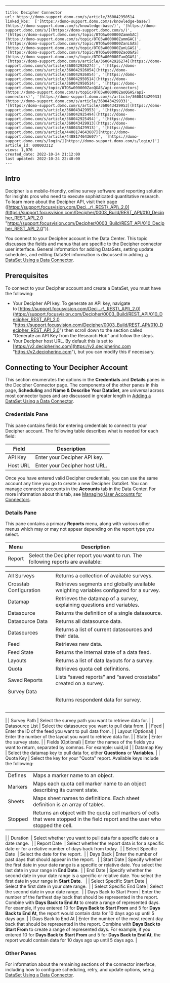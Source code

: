 ---
    title: Decipher Connector
    url: https://domo-support.domo.com/s/article/360042950514
    linked_kbs:  ['[https://domo-support.domo.com/s/knowledge-base/](https://domo-support.domo.com/s/knowledge-base/)', '[https://domo-support.domo.com/s/](https://domo-support.domo.com/s/)', '[https://domo-support.domo.com/s/topic/0TO5w000000ZammGAC](https://domo-support.domo.com/s/topic/0TO5w000000ZammGAC)', '[https://domo-support.domo.com/s/topic/0TO5w000000ZanLGAS](https://domo-support.domo.com/s/topic/0TO5w000000ZanLGAS)', '[https://domo-support.domo.com/s/topic/0TO5w000000ZaoQGAS](https://domo-support.domo.com/s/topic/0TO5w000000ZaoQGAS)', '[https://domo-support.domo.com/s/article/360042926274](https://domo-support.domo.com/s/article/360042926274)', '[https://domo-support.domo.com/s/article/360042926054](https://domo-support.domo.com/s/article/360042926054)', '[https://domo-support.domo.com/s/article/360042950514](https://domo-support.domo.com/s/article/360042950514)', '[https://domo-support.domo.com/s/topic/0TO5w000000ZaoQGAS/api-connectors](https://domo-support.domo.com/s/topic/0TO5w000000ZaoQGAS/api-connectors)', '[https://domo-support.domo.com/s/article/360043429933](https://domo-support.domo.com/s/article/360043429933)', '[https://domo-support.domo.com/s/article/360043429953](https://domo-support.domo.com/s/article/360043429953)', '[https://domo-support.domo.com/s/article/360042925494](https://domo-support.domo.com/s/article/360042925494)', '[https://domo-support.domo.com/s/article/360043429913](https://domo-support.domo.com/s/article/360043429913)', '[https://domo-support.domo.com/s/article/4408174643607](https://domo-support.domo.com/s/article/4408174643607)', '[https://domo-support.domo.com/s/login/](https://domo-support.domo.com/s/login/)']
    article_id: 000003312
    views: 1,076
    created_date: 2022-10-24 21:12:00
    last updated: 2022-10-24 22:40:00
    ---



Intro
-----


Decipher is a mobile-friendly, online survey software and reporting solution for insights pros who need to execute sophisticated quantitative research. To learn more about the Decipher API, visit their page ([https://support.focusvision.com/Deci...r\_REST\_API\_2.0](https://support.focusvision.com/Decipher/0003_Build/REST_API/010_Decipher_REST_API_2.0 "https://support.focusvision.com/Decipher/0003_Build/REST_API/010_Decipher_REST_API_2.0")).


You connect to your Decipher account in the Data Center. This topic discusses the fields and menus that are specific to the Decipher connector user interface. General information for adding DataSets, setting update schedules, and editing DataSet information is discussed in adding  [a DataSet Using a Data Connector](/s/article/360042926274 "Adding a DataSet Using a Data Connector").


Prerequisites
-------------


To connect to your Decipher account and create a DataSet, you must have the following:


* Your Decipher API key. To generate an API key, navigate to [https://support.focusvision.com/Deci...r\_REST\_API\_2.0](https://support.focusvision.com/Decipher/0003_Build/REST_API/010_Decipher_REST_API_2.0 "https://support.focusvision.com/Decipher/0003_Build/REST_API/010_Decipher_REST_API_2.0") then scroll down to the section called "Generate an API Key from the Research Hub" and follow the steps.
* Your Decipher host URL. By default this is set to [https://v2.decipherinc.com](https://v2.decipherinc.com "https://v2.decipherinc.com"), but you can modify this if necessary.


Connecting to Your Decipher Account
-----------------------------------


This section enumerates the options in the **Credentials** and **Details** panes in the Decipher Connector page. The components of the other panes in this page, **Scheduling** and **Name & Describe Your DataSet**, are universal across most connector types and are discussed in greater length in [Adding a DataSet Using a Data Connector](/s/article/360042926274 "Adding a DataSet Using a Data Connector").


### Credentials Pane


This pane contains fields for entering credentials to connect to your Decipher account. The following table describes what is needed for each field:  




| Field | Description |
| --- | --- |
| API Key | Enter your Decipher API key.  |
| Host URL | Enter your Decipher host URL. |


Once you have entered valid Decipher credentials, you can use the same account any time you go to create a new Decipher DataSet. You can manage connector accounts in the **Accounts** tab in the Data Center. For more information about this tab, see [Managing User Accounts for Connectors](/s/article/360042926054 "Managing User Accounts for Connectors").


### Details Pane


This pane contains a primary **Reports** menu, along with various other menus which may or may not appear depending on the report type you select.




| Menu | Description |
| --- | --- |
| Report | Select the Decipher report you want to run. The following reports are available:

|  |  |
| --- | --- |
| All Surveys | Returns a collection of available surveys. |
| Crosstab Configuration | Retrieves segments and globally available weighting variables configured for a survey. |
| Datamap | Retrieves the datamap of a survey, explaining questions and variables. |
| Datasource | Returns the definition of a single datasource. |
| Datasource Data | Returns all datasource data. |
| Datasources | Returns a list of current datasources and their data. |
| Feed | Retrieves new data.  |
| Feed State | Returns the internal state of a data feed. |
| Layouts | Returns a list of data layouts for a survey. |
| Quota | Retrieves quota cell definitions.  |
| Saved Reports | Lists “saved reports” and “saved crosstabs” created on a survey. |
| Survey Data
  | Returns respondent data for survey.
  |

 |
| Survey Path | Select the survey path you want to retrieve data for. |
| Datasource List | Select the datasource you want to pull data from. |
| Feed | Enter the ID of the feed you want to pull data from. |
| Layout (Optional) | Enter the number of the layout you want to retrieve data for. |
| State | Enter the survey state. |
| Fields (Optional) | Enter the names of the fields you want to return, separated by commas. For example: uuid,id |
| Datamap Key | Select the datamap key to pull data for, either **Questions** or **Variables**. |
| Quota Key | Select the key for your "Quota" report. Available keys include the following:

|  |  |
| --- | --- |
| Defines | Maps a marker name to an object. |
| Markers | Maps each quota cell marker name to an object describing its current state. |
| Sheets | Maps sheet names to definitions. Each sheet definition is an array of tables. |
| Stopped | Returns an object with the quota cell markers of cells that were stopped in the field report and the user who stopped the cell. |

 |
| Duration  | Select whether you want to pull data for a specific date or a date range.  |
| Report Date  | Select whether the report data is for a specific date or for a relative number of days back from today.  |
| Select Specific Date  | Select the date for the report.  |
| Days Back | Enter the number of past days that should appear in the report.   |
| Start Date | Specify whether the first date in your date range is a specific or relative date. You select the last date in your range in **End Date**.  |
| End Date | Specify whether the second date in your date range is a specific or relative date. You select the first date in your range in **Start Date**.   |
| Select Specific Start Date | Select the first date in your date range.  |
| Select Specific End Date | Select the second date in your date range.  |
| Days Back to Start From | Enter the number of the farthest day back that should be represented in the report. Combine with **Days Back to End At** to create a range of represented days.
For example, if you entered 10 for **Days Back to Start From** and 5 for **Days Back to End At**, the report would contain data for 10 days ago up until 5 days ago. |
| Days Back to End At | Enter the number of the most recent day back that should be represented in the report. Combine with **Days Back to Start From** to create a range of represented days.
For example, if you entered 10 for **Days Back to Start From** and 5 for **Days Back to End At**, the report would contain data for 10 days ago up until 5 days ago. |


### 


### Other Panes


For information about the remaining sections of the connector interface, including how to configure scheduling, retry, and update options, see [a DataSet Using a Data Connector](/s/article/360042926274 "Adding a DataSet Using a Data Connector").

